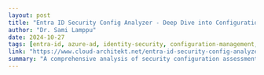 ```yaml
---
layout: post
title: "Entra ID Security Config Analyzer - Deep Dive into Configuration Assessment"
author: "Dr. Sami Lamppu"
date: 2024-10-27
tags: [entra-id, azure-ad, identity-security, configuration-management, security-assessment]
link: "https://www.cloud-architekt.net/entra-id-security-config-analyzer/"
summary: "A comprehensive analysis of security configuration assessment tools and methodologies for Microsoft Entra ID, including automated checks for conditional access policies, privileged roles, and identity protection settings."
---
```

